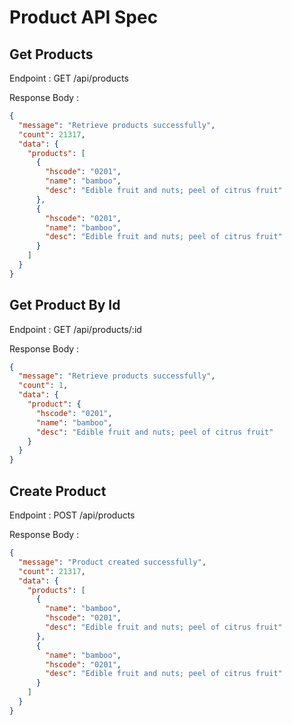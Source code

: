 # Product API Spec

## Get Products

Endpoint : GET /api/products

Response Body :

```json
{
  "message": "Retrieve products successfully",
  "count": 21317,
  "data": {
    "products": [
      {
        "hscode": "0201",
        "name": "bamboo",
        "desc": "Edible fruit and nuts; peel of citrus fruit"
      },
      {
        "hscode": "0201",
        "name": "bamboo",
        "desc": "Edible fruit and nuts; peel of citrus fruit"
      }
    ]
  }
}
```

## Get Product By Id

Endpoint : GET /api/products/:id

Response Body :

```json
{
  "message": "Retrieve products successfully",
  "count": 1,
  "data": {
    "product": {
      "hscode": "0201",
      "name": "bamboo",
      "desc": "Edible fruit and nuts; peel of citrus fruit"
    }
  }
}
```

## Create Product

Endpoint : POST /api/products

Response Body :

```json
{
  "message": "Product created successfully",
  "count": 21317,
  "data": {
    "products": [
      {
        "name": "bamboo",
        "hscode": "0201",
        "desc": "Edible fruit and nuts; peel of citrus fruit"
      },
      {
        "name": "bamboo",
        "hscode": "0201",
        "desc": "Edible fruit and nuts; peel of citrus fruit"
      }
    ]
  }
}
```
